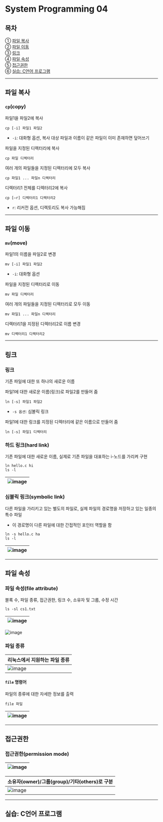 # System Programming 04

## 목차

① [파일 복사](#파일-복사) </br>
② [파일 이동](#파일-이동) </br>
③ [링크](#링크) </br>
④ [파일 속성](#파일-속성) </br>
⑤ [접근권한](#접근권한) </br>
⑥ [실습: C언어 프로그램](#실습-C언어-프로그램)

---
## 파일 복사

### `cp`(copy)
파일1을 파일2에 복사
```
cp [-i] 파일1 파일2
```
- `-i`: 대화형 옵션, 복사 대상 파일과 이름이 같은 파일이 이미 존재하면 덮어쓰기

파일을 지정된 디렉터리에 복사
```
cp 파일 디렉터리
```
여러 개의 파일들을 지정된 디렉터리에 모두 복사
```
cp 파일1 ... 파일n 디렉터리
```

디렉터리1 전체를 디렉터리2에 복사
```
cp [–r] 디렉터리1 디렉터리2
```
- `r`: 리커전 옵션, 디렉토리도 복사 가능해짐

---
## 파일 이동
### `mv`(move)
파일1의 이름을 파일2로 변경
```
mv [-i] 파일1 파일2
```
- `-i`: 대화형 옵션

파일을 지정된 디렉터리로 이동
```
mv 파일 디렉터리
```

여러 개의 파일들을 지정된 디렉터리로 모두 이동
```
mv 파일1 ... 파일n 디렉터리
```

디렉터리1을 지정된 디렉터리2로 이름 변경
```
mv 디렉터리1 디렉터리2
```

---
## 링크
### 링크
기존 파일에 대한 또 하나의 새로운 이름

파일1에 대한 새로운 이름(링크)로 파일2를 만들어 줌
```
ln [-s] 파일1 파일2
```
- `-s 옵션`: 심볼릭 링크

파일1에 대한 링크를 지정된 디렉터리에 같은 이름으로 만들어 줌
```
ln [-s] 파일1 디렉터리
```

### 하드 링크(hard link)
기존 파일에 대한 새로운 이름, 실제로 기존 파일을 대표하는 i-노드를 가리켜 구현
```
ln hello.c hi
ls -l
```
![image](https://github.com/user-attachments/assets/a0ca4f2a-f79c-4aba-85dc-c79de852d36b) |
---|


### 심볼릭 링크(symbolic link)
다른 파일을 가리키고 있는 별도의 파일로, 실제 파일의 경로명을 저장하고 있는 일종의 특수 파일
- 이 경로명이 다른 파일에 대한 간접적인 포인터 역할을 함
```
ln -s hello.c ha
ls -l
```
![image](https://github.com/user-attachments/assets/0e9e727f-a74b-4cb6-b9fb-fac02b0c92c7) |
---|

---
## 파일 속성
### 파일 속성(file attribute)
블록 수, 파일 종류, 접근권한, 링크 수, 소유자 및 그룹, 수정 시간
```
ls -sl cs1.txt
```
![image](https://github.com/user-attachments/assets/044393a4-bd65-49db-a3a2-517f0580db5b) |
---|
![image](https://github.com/user-attachments/assets/782b72c6-c23b-49f4-8f12-9f77d6d013f1)

### 파일 종류
리눅스에서 지원하는 파일 종류 |
---|
![image](https://github.com/user-attachments/assets/356fbd96-a48d-49cc-8561-8af606c21a89) |

#### `file` 명령어
파일의 종류에 대한 자세한 정보를 출력
```
file 파일
```
![image](https://github.com/user-attachments/assets/46d37db0-5121-443b-bc15-0c4d727bc402) |
---|

---
## 접근권한
### 접근권한(permission mode)

![image](https://github.com/user-attachments/assets/f07f1ba5-691b-405b-bf90-38068c97baa4) |
---|

소유자(owner)/그룹(group)/기타(others)로 구분 |
---|
![image](https://github.com/user-attachments/assets/917163e9-8bd4-4125-b0ef-008f217146b8) |


---
## 실습: C언어 프로그램
